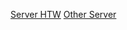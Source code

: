 [Server HTW](https://www.informatik.htw-dresden.de/~s83823/)
[Other Server](https://nathaniel32.github.io/it/)
